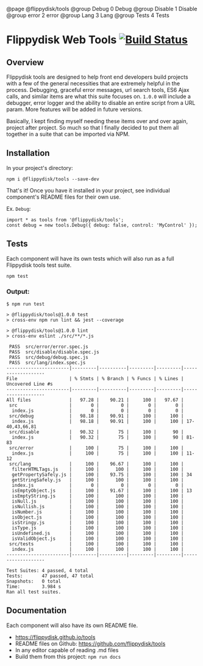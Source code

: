 @page @flippydisk/tools
@group Debug 0 Debug
@group Disable 1 Disable
@group error 2 error
@group Lang 3 Lang
@group Tests 4 Tests

# Flippydisk Web Tools [![Build Status](https://travis-ci.com/flippydisk/tools.svg?branch=main)](https://travis-ci.com/flippydisk/tools)

## Overview
Flippydisk tools are designed to help front end developers build projects with a few of the general necessities that
are extremely helpful in the process. Debugging, graceful error messages, url search tools, ES6 Ajax calls, and
similar items are what this suite focuses on. `1.0.0` will include a debugger, error logger and the ability to
disable an entire script from a URL param. More features will be added in future versions.

Basically, I kept finding myself needing these items over and over again, project after project. So much so that I
finally decided to put them all together in a suite that can be imported via NPM.

## Installation
In your project's directory:

```
npm i @flippydisk/tools --save-dev
```

That's it! Once you have it installed in your project, see individual component's README files for their own use.

Ex. `Debug`:
```
import * as tools from '@flippydisk/tools';
const debug = new tools.Debug({ debug: false, control: 'MyControl' });
```

## Tests
Each component will have its own tests which will also run as a full Flippydisk tools test suite.

```
npm test
```

### Output:
```
$ npm run test

> @flippydisk/tools@1.0.0 test
> cross-env npm run lint && jest --coverage

> @flippydisk/tools@1.0.0 lint
> cross-env eslint ./src/**/*.js

 PASS  src/error/error.spec.js
 PASS  src/disable/disable.spec.js
 PASS  src/debug/debug.spec.js
 PASS  src/lang/index.spec.js
-----------------------|---------|----------|---------|---------|-------------------
File                   | % Stmts | % Branch | % Funcs | % Lines | Uncovered Line #s
-----------------------|---------|----------|---------|---------|-------------------
All files              |   97.28 |    90.21 |     100 |   97.67 |
 src                   |       0 |        0 |       0 |       0 |
  index.js             |       0 |        0 |       0 |       0 |
 src/debug             |   98.18 |    90.91 |     100 |     100 |
  index.js             |   98.18 |    90.91 |     100 |     100 | 17-40,43,66,81
 src/disable           |   90.32 |       75 |     100 |      90 |
  index.js             |   90.32 |       75 |     100 |      90 | 81-83
 src/error             |     100 |       75 |     100 |     100 |
  index.js             |     100 |       75 |     100 |     100 | 11-12
 src/lang              |     100 |    96.67 |     100 |     100 |
  filterHTMLTags.js    |     100 |      100 |     100 |     100 |
  getPropertySafely.js |     100 |    93.75 |     100 |     100 | 34
  getStringSafely.js   |     100 |      100 |     100 |     100 |
  index.js             |       0 |        0 |       0 |       0 |
  isEmptyObject.js     |     100 |    91.67 |     100 |     100 | 13
  isEmptyString.js     |     100 |      100 |     100 |     100 |
  isNull.js            |     100 |      100 |     100 |     100 |
  isNullish.js         |     100 |      100 |     100 |     100 |
  isNumber.js          |     100 |      100 |     100 |     100 |
  isObject.js          |     100 |      100 |     100 |     100 |
  isStringy.js         |     100 |      100 |     100 |     100 |
  isType.js            |     100 |      100 |     100 |     100 |
  isUndefined.js       |     100 |      100 |     100 |     100 |
  isValidObject.js     |     100 |      100 |     100 |     100 |
 src/tests             |     100 |      100 |     100 |     100 |
  index.js             |     100 |      100 |     100 |     100 |
-----------------------|---------|----------|---------|---------|-------------------

Test Suites: 4 passed, 4 total
Tests:       47 passed, 47 total
Snapshots:   0 total
Time:        3.984 s
Ran all test suites.
```

## Documentation
Each component will also have its own README file.
- https://flippydisk.github.io/tools
- README files on Github: https://github.com/flippydisk/tools
- In any editor capable of reading .md files
- Build them from this project: `npm run docs`
